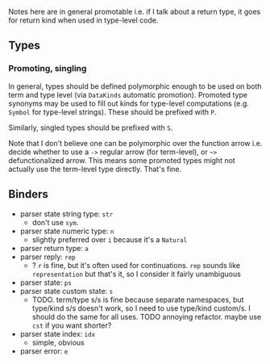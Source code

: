 Notes here are in general promotable i.e. if I talk about a return type, it goes
for return kind when used in type-level code.

## Types
### Promoting, singling
In general, types should be defined polymorphic enough to be used on both term
and type level (via `DataKinds` automatic promotion). Promoted type synonyms may
be used to fill out kinds for type-level computations (e.g. `Symbol` for
type-level strings). These should be prefixed with `P`.

Similarly, singled types should be prefixed with `S`.

Note that I don't believe one can be polymorphic over the function arrow i.e.
decide whether to use a `->` regular arrow (for term-level), or `~>`
defunctionalized arrow. This means some promoted types might not actually use
the term-level type directly. That's fine.

## Binders
* parser state string type: `str`
  * don't use `sym`.
* parser state numeric type: `n`
  * slightly preferred over `i` because it's a `Natural`
* parser return type: `a`
* parser reply: `rep`
  * ? `r` is fine, but it's often used for continuations. `rep` sounds like
    `representation` but that's it, so I consider it fairly unambiguous
* parser state: `ps`
* parser state custom state: `s`
  * TODO. term/type s/s is fine because separate namespaces, but type/kind s/s
    doesn't work, so I need to use type/kind custom/s. I should do the same for
    all uses. TODO annoying refactor. maybe use `cst` if you want shorter?
* parser state index: `idx`
  * simple, obvious
* parser error: `e`

